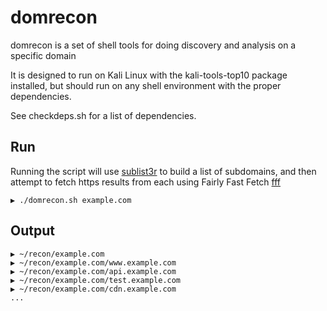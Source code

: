 # domrecon

domrecon is a set of shell tools for doing discovery and analysis on a specific domain 

It is designed to run on Kali Linux with the kali-tools-top10 package installed, 
but should run on any shell environment with the proper dependencies. 

See checkdeps.sh for a list of dependencies.

## Run

Running the script will use [sublist3r](https://github.com/aboul3la/Sublist3r) to build a list of subdomains, and then attempt 
to fetch https results from each using Fairly Fast Fetch [fff](https://github.com/tomnomnom/fff) 

```
▶ ./domrecon.sh example.com
```

## Output


```
▶ ~/recon/example.com
▶ ~/recon/example.com/www.example.com
▶ ~/recon/example.com/api.example.com
▶ ~/recon/example.com/test.example.com
▶ ~/recon/example.com/cdn.example.com
...

```


